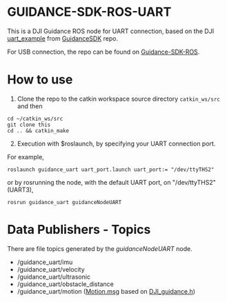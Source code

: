 # GUIDANCE-SDK-ROS-UART 

This is a DJI Guidance ROS node for UART connection, based on the DJI [uart_example](https://github.com/dji-sdk/GuidanceSDK/tree/master/examples/uart_example) from  [GuidanceSDK](https://github.com/dji-sdk/Guidance-SDK) repo.

For USB connection, the repo can be found on [Guidance-SDK-ROS](https://github.com/dji-sdk/Guidance-SDK-ROS).

# How to use
1. Clone the repo to the catkin workspace source directory `catkin_ws/src` and then 

```
cd ~/catkin_ws/src
git clone this
cd .. && catkin_make
```
2. Execution with $roslaunch, by specifying your UART connection port.

For example,

```
roslaunch guidance_uart uart_port.launch uart_port:= "/dev/ttyTHS2" 
```
or by rosrunning the node, with the default UART port, on "/dev/ttyTHS2" (UART3),
```
rosrun guidance_uart guidanceNodeUART
```

# Data Publishers - Topics

There are file topics generated by the _guidanceNodeUART_ node.

* /guidance_uart/imu
* /guidance_uart/velocity
* /guidance_uart/ultrasonic
* /guidance_uart/obstacle_distance
* /guidance_uart/motion ([Motion.msg](https://github.com/jimcha21/guidance_uart/tree/master/msg/Motion.msg) based on [DJI_guidance.h](https://github.com/jimcha21/guidance_uart/tree/master/include/DJI_guidance.h#L196))
    
